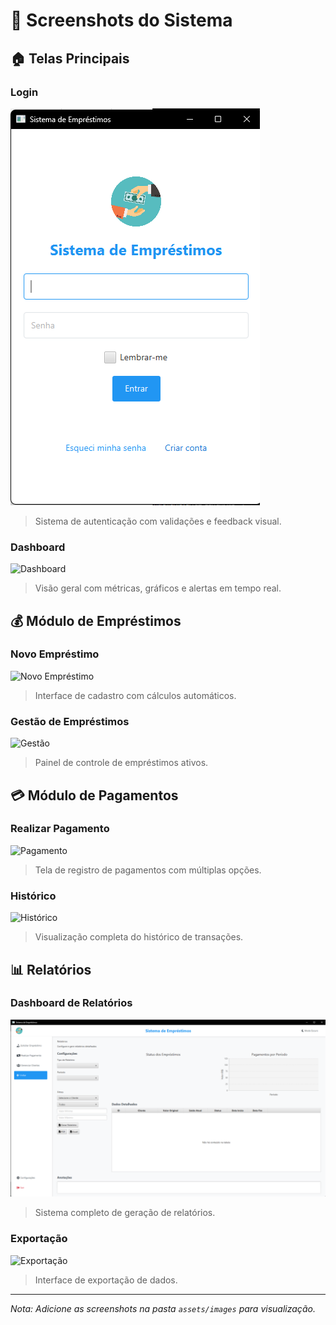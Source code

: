 # 📸 Screenshots do Sistema

## 🏠 Telas Principais
### Login
![Login](assets/images/login.png)
> Sistema de autenticação com validações e feedback visual.

### Dashboard
![Dashboard](assets/images/dashboard.png)
> Visão geral com métricas, gráficos e alertas em tempo real.

## 💰 Módulo de Empréstimos
### Novo Empréstimo
![Novo Empréstimo](assets/images/novo-emprestimo.png)
> Interface de cadastro com cálculos automáticos.

### Gestão de Empréstimos
![Gestão](assets/images/gestao-emprestimos.png)
> Painel de controle de empréstimos ativos.

## 💳 Módulo de Pagamentos
### Realizar Pagamento
![Pagamento](assets/images/pagamento.png)
> Tela de registro de pagamentos com múltiplas opções.

### Histórico
![Histórico](assets/images/historico-pagamentos.png)
> Visualização completa do histórico de transações.

## 📊 Relatórios
### Dashboard de Relatórios
![Relatórios](assets/images/relatorios.png)
> Sistema completo de geração de relatórios.

### Exportação
![Exportação](assets/images/exportacao.png)
> Interface de exportação de dados.

---
*Nota: Adicione as screenshots na pasta `assets/images` para visualização.*